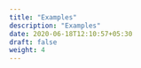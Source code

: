 ```yaml
---
title: "Examples"
description: "Examples"
date: 2020-06-18T12:10:57+05:30
draft: false
weight: 4
---
```


